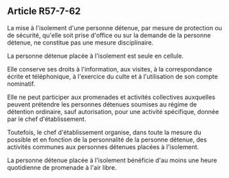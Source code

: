 Article R57-7-62
----
La mise à l'isolement d'une personne détenue, par mesure de protection ou de
sécurité, qu'elle soit prise d'office ou sur la demande de la personne détenue,
ne constitue pas une mesure disciplinaire.

La personne détenue placée à l'isolement est seule en cellule.

Elle conserve ses droits à l'information, aux visites, à la correspondance
écrite et téléphonique, à l'exercice du culte et à l'utilisation de son compte
nominatif.

Elle ne peut participer aux promenades et activités collectives auxquelles
peuvent prétendre les personnes détenues soumises au régime de détention
ordinaire, sauf autorisation, pour une activité spécifique, donnée par le chef
d'établissement.

Toutefois, le chef d'établissement organise, dans toute la mesure du possible et
en fonction de la personnalité de la personne détenue, des activités communes
aux personnes détenues placées à l'isolement.

La personne détenue placée à l'isolement bénéficie d'au moins une heure
quotidienne de promenade à l'air libre.
